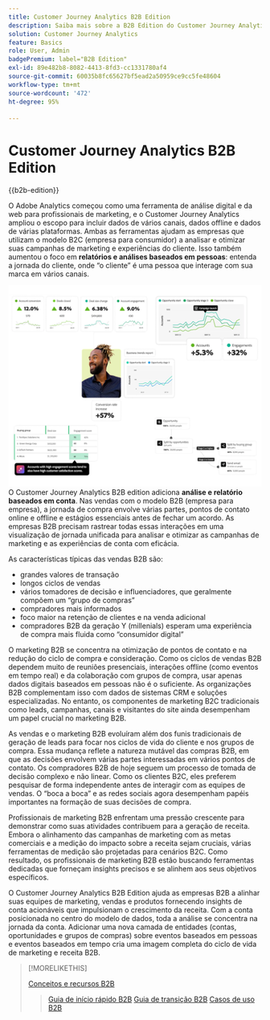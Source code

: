 ```yaml
---
title: Customer Journey Analytics B2B Edition
description: Saiba mais sobre a B2B Edition do Customer Journey Analytics.
solution: Customer Journey Analytics
feature: Basics
role: User, Admin
badgePremium: label="B2B Edition"
exl-id: 89e482b8-8082-4413-8fd3-cc1331780af4
source-git-commit: 60035b8fc65627bf5ead2a50959ce9cc5fe48604
workflow-type: tm+mt
source-wordcount: '472'
ht-degree: 95%

---
```



# Customer Journey Analytics B2B Edition

{{b2b-edition}}

O Adobe Analytics começou como uma ferramenta de análise digital e da web para profissionais de marketing, e o Customer Journey Analytics ampliou o escopo para incluir dados de vários canais, dados offline e dados de várias plataformas.  Ambas as ferramentas ajudam as empresas que utilizam o modelo B2C (empresa para consumidor) a analisar e otimizar suas campanhas de marketing e experiências do cliente. Isso também aumentou o foco em **relatórios e análises baseados em pessoas**: entenda a jornada do cliente, onde “o cliente” é uma pessoa que interage com sua marca em vários canais.

![Imagem herói B2B](assets/b2b-image.png)
O Customer Journey Analytics B2B edition adiciona **análise e relatório baseados em conta**. Nas vendas com o modelo B2B (empresa para empresa), a jornada de compra envolve várias partes, pontos de contato online e offline e estágios essenciais antes de fechar um acordo. As empresas B2B precisam rastrear todas essas interações em uma visualização de jornada unificada para analisar e otimizar as campanhas de marketing e as experiências de conta com eficácia.

As características típicas das vendas B2B são:

* grandes valores de transação
* longos ciclos de vendas
* vários tomadores de decisão e influenciadores, que geralmente compõem um “grupo de compras”
* compradores mais informados
* foco maior na retenção de clientes e na venda adicional
* compradores B2B da geração Y (millenials) esperam uma experiência de compra mais fluida como “consumidor digital”

O marketing B2B se concentra na otimização de pontos de contato e na redução do ciclo de compra e consideração. Como os ciclos de vendas B2B dependem muito de reuniões presenciais, interações offline (como eventos em tempo real) e da colaboração com grupos de compra, usar apenas dados digitais baseados em pessoas não é o suficiente. As organizações B2B complementam isso com dados de sistemas CRM e soluções especializadas. No entanto, os componentes de marketing B2C tradicionais como leads, campanhas, canais e visitantes do site ainda desempenham um papel crucial no marketing B2B.

As vendas e o marketing B2B evoluíram além dos funis tradicionais de geração de leads para focar nos ciclos de vida do cliente e nos grupos de compra. Essa mudança reflete a natureza mutável das compras B2B, em que as decisões envolvem várias partes interessadas em vários pontos de contato. Os compradores B2B de hoje seguem um processo de tomada de decisão complexo e não linear. Como os clientes B2C, eles preferem pesquisar de forma independente antes de interagir com as equipes de vendas. O “boca a boca” e as redes sociais agora desempenham papéis importantes na formação de suas decisões de compra.

Profissionais de marketing B2B enfrentam uma pressão crescente para demonstrar como suas atividades contribuem para a geração de receita.  Embora o alinhamento das campanhas de marketing com as metas comerciais e a medição do impacto sobre a receita sejam cruciais, várias ferramentas de medição são projetadas para cenários B2C. Como resultado, os profissionais de marketing B2B estão buscando ferramentas dedicadas que forneçam insights precisos e se alinhem aos seus objetivos específicos.

O Customer Journey Analytics B2B Edition ajuda as empresas B2B a alinhar suas equipes de marketing, vendas e produtos fornecendo insights de conta acionáveis que impulsionam o crescimento da receita. Com a conta posicionada no centro do modelo de dados, toda a análise se concentra na jornada da conta. Adicionar uma nova camada de entidades (contas, oportunidades e grupos de compras) sobre eventos baseados em pessoas e eventos baseados em tempo cria uma imagem completa do ciclo de vida de marketing e receita B2B.


>[!MORELIKETHIS]
>
>[Conceitos e recursos B2B](cja-b2b-concepts-features.md)
>>[Guia de início rápido B2B](cja-b2b-quick-start-guide.md)
>>[Guia de transição B2B](cja-b2b-transition.md)
>>[Casos de uso B2B](/help/use-cases/b2b/b2b-edition/use-cases-overview.md)
>
